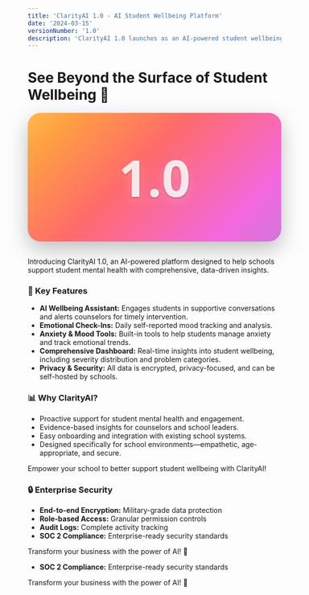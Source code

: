 ```yaml
---
title: 'ClarityAI 1.0 - AI Student Wellbeing Platform'
date: '2024-03-15'
versionNumber: '1.0'
description: 'ClarityAI 1.0 launches as an AI-powered student wellbeing platform for schools, providing real-time insights and proactive support for mental health.'
---
```


# See Beyond the Surface of Student Wellbeing 🤖

<div style="
  width: 100%;
  display: flex;
  align-items: center;
  justify-content: center;
  padding: 60px 0;
  border-radius: 25px;
  background: rgba(255, 255, 255, 0.12);
  box-shadow: 0 15px 40px rgba(0, 0, 0, 0.25);
  backdrop-filter: blur(30px);
  -webkit-backdrop-filter: blur(30px);
  font-size: 100px;
  font-weight: 900;
  color: rgba(255, 255, 255, 0.85);
  text-shadow:
    0 2px 4px rgba(0, 0, 0, 0.2),
    0 8px 20px rgba(255, 255, 255, 0.2);
  font-family: 'Segoe UI', 'Helvetica Neue', sans-serif;
  background-image: linear-gradient(
    135deg,
    #ffde59 0%,
    #ff9f43 15%,
    #ff6b6b 30%,
    #f368e0 50%,
    #a18cd1 70%,
    #6c5ce7 85%,
    #a29bfe 100%
  );
  background-size: 200% 200%;
  animation: gradientBG 12s ease infinite;
  transition: all 0.3s ease-in-out;
">
  1.0
</div>

<style>
@keyframes gradientBG {
  0% { background-position: 0% 50%; }
  50% { background-position: 100% 50%; }
  100% { background-position: 0% 50%; }
}
</style>
<br>


Introducing ClarityAI 1.0, an AI-powered platform designed to help schools support student mental health with comprehensive, data-driven insights.

### 🌱 Key Features

- **AI Wellbeing Assistant:** Engages students in supportive conversations and alerts counselors for timely intervention.
- **Emotional Check-Ins:** Daily self-reported mood tracking and analysis.
- **Anxiety & Mood Tools:** Built-in tools to help students manage anxiety and track emotional trends.
- **Comprehensive Dashboard:** Real-time insights into student wellbeing, including severity distribution and problem categories.
- **Privacy & Security:** All data is encrypted, privacy-focused, and can be self-hosted by schools.

### 📊 Why ClarityAI?

- Proactive support for student mental health and engagement.
- Evidence-based insights for counselors and school leaders.
- Easy onboarding and integration with existing school systems.
- Designed specifically for school environments—empathetic, age-appropriate, and secure.

Empower your school to better support student wellbeing with ClarityAI!
### 🔒 Enterprise Security

- **End-to-end Encryption:** Military-grade data protection
- **Role-based Access:** Granular permission controls
- **Audit Logs:** Complete activity tracking
- **SOC 2 Compliance:** Enterprise-ready security standards

Transform your business with the power of AI! 🚀
- **SOC 2 Compliance:** Enterprise-ready security standards

Transform your business with the power of AI! 🚀
